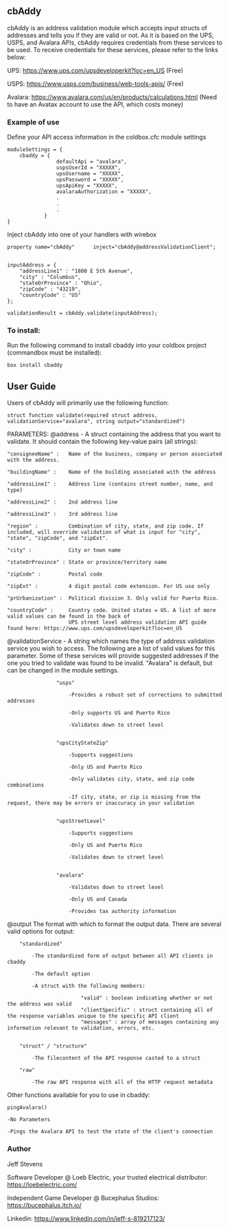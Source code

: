 ## cbAddy
cbAddy is an address validation module which accepts input structs of addresses
and tells you if they are valid or not. As it is based on the UPS, USPS, and Avalara APIs,
cbAddy requires credentials from these services to be used. To receive credentials for 
these services, please refer to the links below:


UPS: https://www.ups.com/upsdeveloperkit?loc=en_US (Free)

USPS: https://www.usps.com/business/web-tools-apis/ (Free)

Avalara: https://www.avalara.com/us/en/products/calculations.html (Need to have an Avatax account to use the API, which costs money)


### Example of use

Define your API access information in the coldbox.cfc module settings

``` 
moduleSettings = {
    cbaddy = {
                defaultApi = "avalara",
                uspsUserId = "XXXXX",
                upsUsername = "XXXXX",
                upsPassword = "XXXXX",
                upsApiKey = "XXXXX",
                avalaraAuthorization = "XXXXX",
                .
                .
                .
            }
}
```

Inject cbAddy into one of your handlers with wirebox

```
property name="cbAddy"      inject="cbAddy@addressValidationClient";


inputAddress = {
    "addressLine1" : "1800 E 5th Avenue",
    "city" : "Columbus",
    "stateOrProvince" : "Ohio",
    "zipCode" : "43219",
    "countryCode" : "US"
};

validationResult = cbAddy.validate(inputAddress);
```


### To install:

Run the following command to install cbaddy into your coldbox project (commandbox must be installed):

```
box install cbaddy
```

## User Guide

Users of cbAddy will primarily use the following function:

```
struct function validate(required struct address, validationService="avalara", string output="standardized")
```

PARAMETERS:
@address - A struct containing the address that you want to validate. It should contain the following key-value pairs (all strings):

    "consigneeName" :   Name of the business, company or person associated with the address.
    
    "buildingName" :    Name of the building associated with the address
    
    "addressLine1" :    Address line (contains street number, name, and type)
    
    "addressLine2" :    2nd address line
    
    "addressLine3" :    3rd address line
    
    "region" :          Combination of city, state, and zip code. If included, will override validation of what is input for "city", "state", "zipCode", and "zipExt".
    
    "city" :            City or town name
    
    "stateOrProvince" : State or province/territory name
    
    "zipCode" :         Postal code
    
    "zipExt" :          4 digit postal code extension. For US use only
    
    "prUrbanization" :  Political division 3. Only valid for Puerto Rico.
    
    "countryCode" :     Country code. United states = US. A list of more valid values can be found in the back of
                        UPS street level address validation API guide found here: https://www.ups.com/upsdeveloperkit?loc=en_US


@validationService - A string which names the type of address validation service you wish to access. The following are
                    a list of valid values for this parameter. Some of these services will provide suggested addresses
                    if the one you tried to validate was found to be invalid. "Avalara" is default, but can be changed
                    in the module settings.
                    
                    "usps"
                    
                        -Provides a robust set of corrections to submitted addresses
                        
                        -Only supports US and Puerto Rico
                        
                        -Validates down to street level
                        
                        
                    "upsCityStateZip"
                    
                        -Supports suggestions
                        
                        -Only US and Puerto Rico
                        
                        -Only validates city, state, and zip code combinations
                        
                        -If city, state, or zip is missing from the request, there may be errors or inaccuracy in your validation
                        
                        
                    "upsStreetLevel"
                    
                        -Supports suggestions
                        
                        -Only US and Puerto Rico
                        
                        -Validates down to street level
                        
                        
                    "avalara"
                    
                        -Validates down to street level
                        
                        -Only US and Canada
                        
                        -Provides tax authority information
                        

@output The format with which to format the output data. There are several valid options for output:

        "standardized"
        
            -The standardized form of output between all API clients in cbaddy
            
            -The default option
            
            -A struct with the following members:
            
                            "valid" : boolean indicating whether or not the address was valid 
                            "clientSpecific" : struct containing all of the response variables unique to the specific API client
                            "messages" : array of messages containing any information relevant to validation, errors, etc.
                            
                            
        "struct" / "structure"
        
            -The filecontent of the API response casted to a struct
            
        "raw"
        
            -The raw API response with all of the HTTP request metadata
            

Other functions available for you to use in cbaddy:

```
pingAvalara()
```

    -No Parameters
    
    -Pings the Avalara API to test the state of the client's connection


### Author
Jeff Stevens

Software Developer @ Loeb Electric, your trusted electrical distributor: https://loebelectric.com/

Independent Game Developer @ Bucephalus Studios: https://bucephalus.itch.io/

Linkedin: https://www.linkedin.com/in/jeff-s-819217123/
